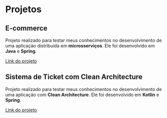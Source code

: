 <h1>Projetos</h1>

<h2>E-commerce</h2>
<p>Projeto realizado para testar meus conhecimentos no desenvolvimento de uma aplicação distribuida em <b>microsserviços</b>. Ele foi desenvolvido em <b>Java</b> e <b>Spring</b>.</p>
<a href="https://github.com/user/repo/blob/branch/other_file.md](https://github.com/ThiagoWlian/ecommerce-all-ms">Link do projeto</a>

<h2>Sistema de Ticket com Clean Architecture</h2>
<p>Projeto realizado para testar meus conhecimentos no desenvolvimento de uma aplicação com <b>Clean Architecture</b>. Ele foi desenvolvido em <b>Kotlin</b> e <b>Spring</b>.</p>
<a href="https://github.com/ThiagoWlian/TicketManager">Link do projeto</a>
